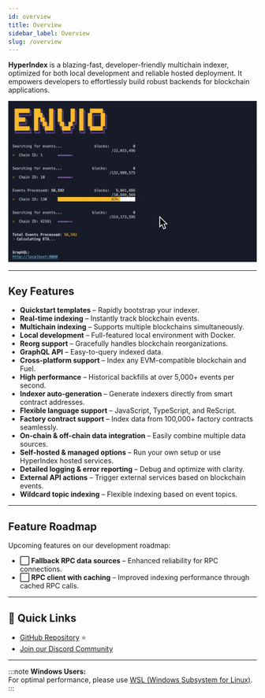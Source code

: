 ```yaml
---
id: overview
title: Overview
sidebar_label: Overview
slug: /overview
---
```


**HyperIndex** is a blazing-fast, developer-friendly multichain indexer, optimized for both local development and reliable hosted deployment. It empowers developers to effortlessly build robust backends for blockchain applications.

![Sync Process](../../static/img/sync.gif)

---

## Key Features

- **Quickstart templates** – Rapidly bootstrap your indexer.
- **Real-time indexing** – Instantly track blockchain events.
- **Multichain indexing** – Supports multiple blockchains simultaneously.
- **Local development** – Full-featured local environment with Docker.
- **Reorg support** – Gracefully handles blockchain reorganizations.
- **GraphQL API** – Easy-to-query indexed data.
- **Cross-platform support** – Index any EVM-compatible blockchain and Fuel.
- **High performance** – Historical backfills at over 5,000+ events per second.
- **Indexer auto-generation** – Generate indexers directly from smart contract addresses.
- **Flexible language support** – JavaScript, TypeScript, and ReScript.
- **Factory contract support** – Index data from 100,000+ factory contracts seamlessly.
- **On-chain & off-chain data integration** – Easily combine multiple data sources.
- **Self-hosted & managed options** – Run your own setup or use HyperIndex hosted services.
- **Detailed logging & error reporting** – Debug and optimize with clarity.
- **External API actions** – Trigger external services based on blockchain events.
- **Wildcard topic indexing** – Flexible indexing based on event topics.

---

## Feature Roadmap

Upcoming features on our development roadmap:

- **⬜ Fallback RPC data sources** – Enhanced reliability for RPC connections.
- **⬜ RPC client with caching** – Improved indexing performance through cached RPC calls.

---

## 🔗 Quick Links

- [GitHub Repository](https://github.com/enviodev/hyperindex) ⭐
- [Join our Discord Community](https://discord.gg/Q9qt8gZ2fX)

---

:::note
**Windows Users:**  
For optimal performance, please use [WSL (Windows Subsystem for Linux)](https://learn.microsoft.com/en-us/windows/wsl/install).
:::
